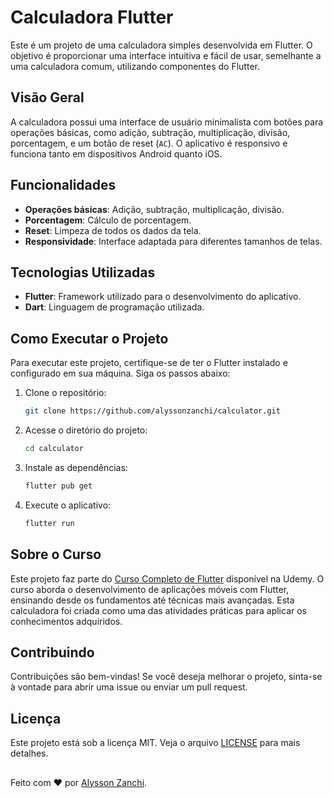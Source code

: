 # Calculadora Flutter

Este é um projeto de uma calculadora simples desenvolvida em Flutter. O objetivo é proporcionar uma interface intuitiva e fácil de usar, semelhante a uma calculadora comum, utilizando componentes do Flutter.

## Visão Geral

A calculadora possui uma interface de usuário minimalista com botões para operações básicas, como adição, subtração, multiplicação, divisão, porcentagem, e um botão de reset (`AC`). O aplicativo é responsivo e funciona tanto em dispositivos Android quanto iOS.

## Funcionalidades

- **Operações básicas**: Adição, subtração, multiplicação, divisão.
- **Porcentagem**: Cálculo de porcentagem.
- **Reset**: Limpeza de todos os dados da tela.
- **Responsividade**: Interface adaptada para diferentes tamanhos de telas.

## Tecnologias Utilizadas

- **Flutter**: Framework utilizado para o desenvolvimento do aplicativo.
- **Dart**: Linguagem de programação utilizada.

## Como Executar o Projeto

Para executar este projeto, certifique-se de ter o Flutter instalado e configurado em sua máquina. Siga os passos abaixo:

1. Clone o repositório:
   ```bash
   git clone https://github.com/alyssonzanchi/calculator.git
   ```
2. Acesse o diretório do projeto:
   ```bash
   cd calculator
   ```
3. Instale as dependências:
   ```bash
   flutter pub get
   ```
4. Execute o aplicativo:
   ```bash
   flutter run
   ```

## Sobre o Curso

Este projeto faz parte do [Curso Completo de Flutter](https://www.udemy.com/course/curso-flutter/?couponCode=SKILLS4SALEB) disponível na Udemy. O curso aborda o desenvolvimento de aplicações móveis com Flutter, ensinando desde os fundamentos até técnicas mais avançadas. Esta calculadora foi criada como uma das atividades práticas para aplicar os conhecimentos adquiridos.

## Contribuindo

Contribuições são bem-vindas! Se você deseja melhorar o projeto, sinta-se à vontade para abrir uma issue ou enviar um pull request.

## Licença

Este projeto está sob a licença MIT. Veja o arquivo [LICENSE](LICENSE) para mais detalhes.

##
Feito com ❤️ por [Alysson Zanchi](https://github.com/alyssonzanchi).
